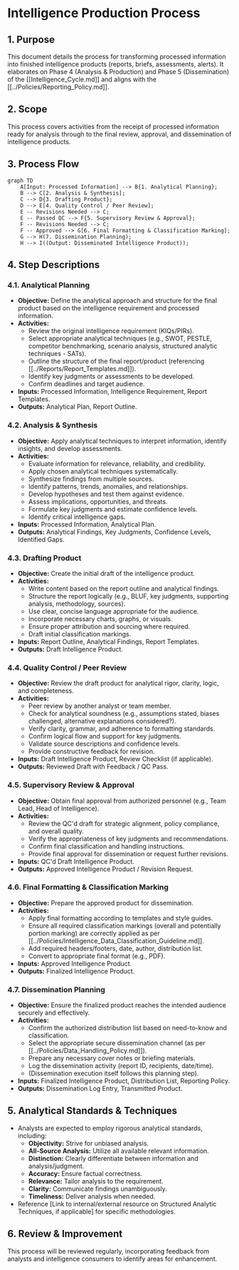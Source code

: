 # Intelligence Production Process

## 1. Purpose

This document details the process for transforming processed information into finished intelligence products (reports, briefs, assessments, alerts). It elaborates on Phase 4 (Analysis & Production) and Phase 5 (Dissemination) of the [[Intelligence_Cycle.md]] and aligns with the [[../Policies/Reporting_Policy.md]].

## 2. Scope

This process covers activities from the receipt of processed information ready for analysis through to the final review, approval, and dissemination of intelligence products.

## 3. Process Flow

```mermaid
graph TD
    A[Input: Processed Information] --> B{1. Analytical Planning};
    B --> C[2. Analysis & Synthesis];
    C --> D{3. Drafting Product};
    D --> E[4. Quality Control / Peer Review];
    E -- Revisions Needed --> C;
    E -- Passed QC --> F{5. Supervisory Review & Approval};
    F -- Revisions Needed --> C;
    F -- Approved --> G[6. Final Formatting & Classification Marking];
    G --> H(7. Dissemination Planning);
    H --> I((Output: Disseminated Intelligence Product));
```

## 4. Step Descriptions

### 4.1. Analytical Planning
- **Objective:** Define the analytical approach and structure for the final product based on the intelligence requirement and processed information.
- **Activities:**
    - Review the original intelligence requirement (KIQs/PIRs).
    - Select appropriate analytical techniques (e.g., SWOT, PESTLE, competitor benchmarking, scenario analysis, structured analytic techniques - SATs).
    - Outline the structure of the final report/product (referencing [[../Reports/Report_Templates.md]]).
    - Identify key judgments or assessments to be developed.
    - Confirm deadlines and target audience.
- **Inputs:** Processed Information, Intelligence Requirement, Report Templates.
- **Outputs:** Analytical Plan, Report Outline.

### 4.2. Analysis & Synthesis
- **Objective:** Apply analytical techniques to interpret information, identify insights, and develop assessments.
- **Activities:**
    - Evaluate information for relevance, reliability, and credibility.
    - Apply chosen analytical techniques systematically.
    - Synthesize findings from multiple sources.
    - Identify patterns, trends, anomalies, and relationships.
    - Develop hypotheses and test them against evidence.
    - Assess implications, opportunities, and threats.
    - Formulate key judgments and estimate confidence levels.
    - Identify critical intelligence gaps.
- **Inputs:** Processed Information, Analytical Plan.
- **Outputs:** Analytical Findings, Key Judgments, Confidence Levels, Identified Gaps.

### 4.3. Drafting Product
- **Objective:** Create the initial draft of the intelligence product.
- **Activities:**
    - Write content based on the report outline and analytical findings.
    - Structure the report logically (e.g., BLUF, key judgments, supporting analysis, methodology, sources).
    - Use clear, concise language appropriate for the audience.
    - Incorporate necessary charts, graphs, or visuals.
    - Ensure proper attribution and sourcing where required.
    - Draft initial classification markings.
- **Inputs:** Report Outline, Analytical Findings, Report Templates.
- **Outputs:** Draft Intelligence Product.

### 4.4. Quality Control / Peer Review
- **Objective:** Review the draft product for analytical rigor, clarity, logic, and completeness.
- **Activities:**
    - Peer review by another analyst or team member.
    - Check for analytical soundness (e.g., assumptions stated, biases challenged, alternative explanations considered?).
    - Verify clarity, grammar, and adherence to formatting standards.
    - Confirm logical flow and support for key judgments.
    - Validate source descriptions and confidence levels.
    - Provide constructive feedback for revision.
- **Inputs:** Draft Intelligence Product, Review Checklist (if applicable).
- **Outputs:** Reviewed Draft with Feedback / QC Pass.

### 4.5. Supervisory Review & Approval
- **Objective:** Obtain final approval from authorized personnel (e.g., Team Lead, Head of Intelligence).
- **Activities:**
    - Review the QC'd draft for strategic alignment, policy compliance, and overall quality.
    - Verify the appropriateness of key judgments and recommendations.
    - Confirm final classification and handling instructions.
    - Provide final approval for dissemination or request further revisions.
- **Inputs:** QC'd Draft Intelligence Product.
- **Outputs:** Approved Intelligence Product / Revision Request.

### 4.6. Final Formatting & Classification Marking
- **Objective:** Prepare the approved product for dissemination.
- **Activities:**
    - Apply final formatting according to templates and style guides.
    - Ensure all required classification markings (overall and potentially portion marking) are correctly applied as per [[../Policies/Intelligence_Data_Classification_Guideline.md]].
    - Add required headers/footers, date, author, distribution list.
    - Convert to appropriate final format (e.g., PDF).
- **Inputs:** Approved Intelligence Product.
- **Outputs:** Finalized Intelligence Product.

### 4.7. Dissemination Planning
- **Objective:** Ensure the finalized product reaches the intended audience securely and effectively.
- **Activities:**
    - Confirm the authorized distribution list based on need-to-know and classification.
    - Select the appropriate secure dissemination channel (as per [[../Policies/Data_Handling_Policy.md]]).
    - Prepare any necessary cover notes or briefing materials.
    - Log the dissemination activity (report ID, recipients, date/time).
    - (Dissemination execution itself follows this planning step).
- **Inputs:** Finalized Intelligence Product, Distribution List, Reporting Policy.
- **Outputs:** Dissemination Log Entry, Transmitted Product.

## 5. Analytical Standards & Techniques

- Analysts are expected to employ rigorous analytical standards, including:
    - **Objectivity:** Strive for unbiased analysis.
    - **All-Source Analysis:** Utilize all available relevant information.
    - **Distinction:** Clearly differentiate between information and analysis/judgment.
    - **Accuracy:** Ensure factual correctness.
    - **Relevance:** Tailor analysis to the requirement.
    - **Clarity:** Communicate findings unambiguously.
    - **Timeliness:** Deliver analysis when needed.
- Reference [Link to internal/external resource on Structured Analytic Techniques, if applicable] for specific methodologies.

## 6. Review & Improvement

This process will be reviewed regularly, incorporating feedback from analysts and intelligence consumers to identify areas for enhancement. 